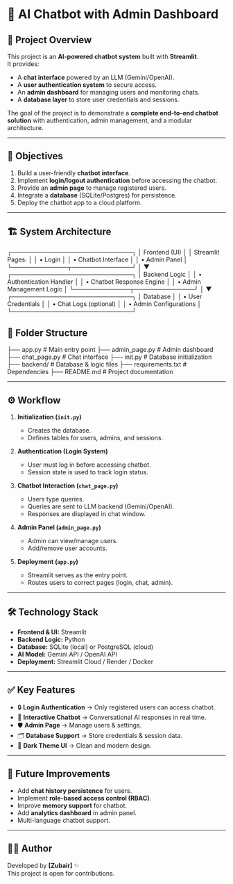 # 🤖 AI Chatbot with Admin Dashboard  

## 📖 Project Overview  
This project is an **AI-powered chatbot system** built with **Streamlit**.  
It provides:  
- A **chat interface** powered by an LLM (Gemini/OpenAI).  
- A **user authentication system** to secure access.  
- An **admin dashboard** for managing users and monitoring chats.  
- A **database layer** to store user credentials and sessions.  

The goal of the project is to demonstrate a **complete end-to-end chatbot solution** with authentication, admin management, and a modular architecture.

---

## 🎯 Objectives  
1. Build a user-friendly **chatbot interface**.  
2. Implement **login/logout authentication** before accessing the chatbot.  
3. Provide an **admin page** to manage registered users.  
4. Integrate a **database** (SQLite/Postgres) for persistence.  
5. Deploy the chatbot app to a cloud platform.  

---

## 🏗️ System Architecture  

┌────────────────────────────┐
│ Frontend (UI) │
│ Streamlit Pages: │
│ • Login │
│ • Chatbot Interface │
│ • Admin Panel │
└─────────────┬──────────────┘
│
▼
┌────────────────────────────┐
│ Backend Logic │
│ • Authentication Handler │
│ • Chatbot Response Engine │
│ • Admin Management Logic │
└─────────────┬──────────────┘
│
▼
┌────────────────────────────┐
│ Database │
│ • User Credentials │
│ • Chat Logs (optional) │
│ • Admin Configurations │
└────────────────────────────┘

## 📂 Folder Structure  

├── app.py # Main entry point
├── admin_page.py # Admin dashboard
├── chat_page.py # Chat interface
├── init.py # Database initialization
├── backend/ # Database & logic files
├── requirements.txt # Dependencies
├── README.md # Project documentation


---

## ⚙️ Workflow  

1. **Initialization (`init.py`)**  
   - Creates the database.  
   - Defines tables for users, admins, and sessions.  

2. **Authentication (Login System)**  
   - User must log in before accessing chatbot.  
   - Session state is used to track login status.  

3. **Chatbot Interaction (`chat_page.py`)**  
   - Users type queries.  
   - Queries are sent to LLM backend (Gemini/OpenAI).  
   - Responses are displayed in chat window.  

4. **Admin Panel (`admin_page.py`)**  
   - Admin can view/manage users.  
   - Add/remove user accounts.  

5. **Deployment (`app.py`)**  
   - Streamlit serves as the entry point.  
   - Routes users to correct pages (login, chat, admin).  

---

## 🛠️ Technology Stack  

- **Frontend & UI:** Streamlit  
- **Backend Logic:** Python  
- **Database:** SQLite (local) or PostgreSQL (cloud)  
- **AI Model:** Gemini API / OpenAI API  
- **Deployment:** Streamlit Cloud / Render / Docker  

---

## ✅ Key Features  

- 🔒 **Login Authentication** → Only registered users can access chatbot.  
- 💬 **Interactive Chatbot** → Conversational AI responses in real time.  
- 🛡️ **Admin Page** → Manage users & settings.  
- 🗂️ **Database Support** → Store credentials & session data.  
- 🎨 **Dark Theme UI** → Clean and modern design.  

---

## 📌 Future Improvements  

- Add **chat history persistence** for users.  
- Implement **role-based access control (RBAC)**.  
- Improve **memory support** for chatbot.  
- Add **analytics dashboard** in admin panel.  
- Multi-language chatbot support.  

---

## 👨‍💻 Author  

Developed by **[Zubair]** ✨  
This project is open for contributions.  
